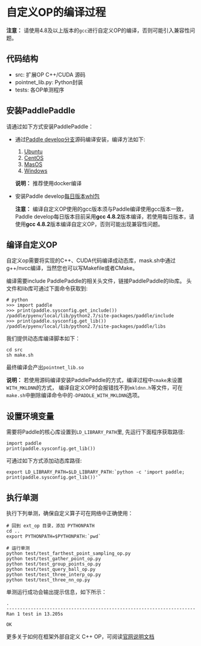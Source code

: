 # 自定义OP的编译过程

**注意：** 请使用4.8及以上版本的`gcc`进行自定义OP的编译，否则可能引入兼容性问题。

## 代码结构

  - src: 扩展OP C++/CUDA 源码
  - pointnet_lib.py: Python封装
  - tests: 各OP单测程序

## 安装PaddlePaddle

请通过如下方式安装PaddlePaddle：

- 通过[Paddle develop分支](https://github.com/PaddlePaddle/Paddle/tree/develop)源码编译安装，编译方法如下:

  1. [Ubuntu](https://www.paddlepaddle.org.cn/install/doc/source/ubuntu)
  1. [CentOS](https://www.paddlepaddle.org.cn/install/doc/source/centos)
  1. [MasOS](https://www.paddlepaddle.org.cn/install/doc/source/macos)
  1. [Windows](https://www.paddlepaddle.org.cn/install/doc/source/windows)

  **说明：** 推荐使用docker编译

- 安装Paddle develop[每日版本whl包](https://www.paddlepaddle.org.cn/install/doc/tables#多版本whl包列表-dev-11)

  **注意：** 编译自定义OP使用的gcc版本须与Paddle编译使用gcc版本一致，Paddle develop每日版本目前采用**gcc 4.8.2**版本编译，若使用每日版本，请使用**gcc 4.8.2**版本编译自定义OP，否则可能出现兼容性问题。

## 编译自定义OP

自定义op需要将实现的C++、CUDA代码编译成动态库，mask.sh中通过g++/nvcc编译，当然您也可以写Makefile或者CMake。

编译需要include PaddlePaddle的相关头文件，链接PaddlePaddle的lib库。 头文件和lib库可通过下面命令获取到:

```
# python
>>> import paddle
>>> print(paddle.sysconfig.get_include())
/paddle/pyenv/local/lib/python2.7/site-packages/paddle/include
>>> print(paddle.sysconfig.get_lib())
/paddle/pyenv/local/lib/python2.7/site-packages/paddle/libs
```

我们提供动态库编译脚本如下：

```
cd src
sh make.sh
```

最终编译会产出`pointnet_lib.so`

**说明：** 若使用源码编译安装PaddlePaddle的方式，编译过程中`cmake`未设置`WITH_MKLDNN`的方式，
编译自定义OP时会报错找不到`mkldnn.h`等文件，可在`make.sh`中删除编译命令中的`-DPADDLE_WITH_MKLDNN`选项。

## 设置环境变量

需要将Paddle的核心库设置到`LD_LIBRARY_PATH`里, 先运行下面程序获取路径:

```
import paddle
print(paddle.sysconfig.get_lib())
```

可通过如下方式添加动态库路径:

```
export LD_LIBRARY_PATH=$LD_LIBRARY_PATH:`python -c 'import paddle; print(paddle.sysconfig.get_lib())'`
```

## 执行单测

执行下列单测，确保自定义算子可在网络中正确使用：

```
# 回到 ext_op 目录，添加 PYTHONPATH
cd ..
export PYTHONPATH=$PYTHONPATH:`pwd`

# 运行单测 
python test/test_farthest_point_sampling_op.py
python test/test_gather_point_op.py
python test/test_group_points_op.py
python test/test_query_ball_op.py
python test/test_three_interp_op.py
python test/test_three_nn_op.py
```

单测运行成功会输出提示信息，如下所示：

```
.
----------------------------------------------------------------------
Ran 1 test in 13.205s

OK
```

更多关于如何在框架外部自定义 C++ OP，可阅读[官网说明文档](https://www.paddlepaddle.org.cn/documentation/docs/zh/advanced_usage/index_cn.html)
